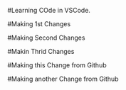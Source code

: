 #Learning COde in VSCode.

#Making 1st Changes

#Making Second Changes

#Makin Thrid Changes

#Making this Change from Github

#Making another Change from Github
